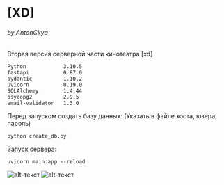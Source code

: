# [XD] 
###### by AntonCkya
Вторая версия серверной части кинотеатра [xd]
```
Python            3.10.5
fastapi           0.87.0
pydantic          1.10.2
uvicorn           0.19.0
SQLAlchemy        1.4.44
psycopg2          2.9.5
email-validator   1.3.0
```
Перед запуском создать базу данных: (Указать в файле хоста, юзера, пароль)
```
python create_db.py
```
Запуск сервера:
```
uvicorn main:app --reload
```
![alt-текст](https://img.shields.io/badge/Python-3776AB?style=for-the-badge&logo=python&logoColor=white) ![alt-текст](https://img.shields.io/badge/postgres-%23316192.svg?style=for-the-badge&logo=postgresql&logoColor=white)
